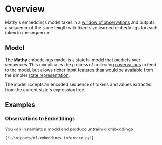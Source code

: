 # Overview

Mathy's embeddings model takes in a [window of observations](/api/state/#mathywindowobservation) and outputs a sequence of the same length with fixed-size learned embeddings for each token in the sequence.

## Model

The **Mathy** embeddings model is a stateful model that predicts over sequences. This complicates the process of collecting [observations](/api/state/#mathyobservation) to feed to the model, but allows richer input features than would be available from the simpler [state representation](/api/state/#mathyenvstate).

The model accepts an encoded sequence of tokens and values extracted from the current state's expression tree.

## Examples

### Observations to Embeddings

You can instantiate a model and produce untrained embeddings:

```python
{!./snippets/ml/embeddings_inference.py!}
```
